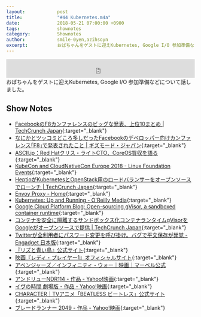 ```yaml
---
layout:            post
title:             "#44 Kubernetes.m4a"
date:              2018-05-21 07:00:00 +0900
tags:              shownotes
category:          Shownotes
author:            smile-0yen,azihsoyn
excerpt:           おばちゃんをゲストに迎えKubernetes, Google I/O 参加準備などについて話しました。
---
```

<iframe width="100%" height="50" scrolling="no" frameborder="no" src="https://w.soundcloud.com/player/?url=https%3A//api.soundcloud.com/tracks/446847771&amp;auto_play=false&amp;hide_related=false&amp;show_user=true&amp;show_reposts=false&amp;visual=false&amp;show_artwork=false&amp;default_height=75"></iframe>
おばちゃんをゲストに迎えKubernetes, Google I/O 参加準備などについて話しました。

## Show Notes
- [FacebookのF8カンファレンスのビッグな発表、上位10まとめ \| TechCrunch Japan](https://jp.techcrunch.com/2018/05/02/2018-05-01-10-big-announcements-from-day-1-of-f8/){:target="_blank"}
- [なにかとツッコミどころ多しだったFacebookのデベロッパー向けカンファレンス｢F8｣で発表されたこと \| ギズモード・ジャパン](https://www.gizmodo.jp/2018/05/facebook-f8-what.html){:target="_blank"}
- [ASCII\.jp：Red Hatクリス・ライトCTO、CoreOS買収を語る](http://ascii.jp/elem/000/001/626/1626852/){:target="_blank"}
- [KubeCon and CloudNativeCon Europe 2018 \- Linux Foundation Events](https://events.linuxfoundation.jp/events/kubecon-cloudnativecon-europe-2018/){:target="_blank"}
- [HeptioがKubernetesとOpenStack用のロードバランサーをオープンソースでローンチ \| TechCrunch Japan](https://jp.techcrunch.com/2018/04/24/2018-04-23-heptio-launches-an-open-source-load-balancer-for-kubernetes-and-openstack/){:target="_blank"}
- [Envoy Proxy \- Home](https://www.envoyproxy.io/){:target="_blank"}
- [Kubernetes: Up and Running \- O'Reilly Media](http://shop.oreilly.com/product/0636920043874.do){:target="_blank"}
- [Google Cloud Platform Blog: Open\-sourcing gVisor, a sandboxed container runtime](https://cloudplatform.googleblog.com/2018/05/Open-sourcing-gVisor-a-sandboxed-container-runtime.html){:target="_blank"}
- [コンテナを安全に隔離するサンドボックス化コンテナランタイムgVisorをGoogleがオープンソースで提供 \| TechCrunch Japan](https://jp.techcrunch.com/2018/05/02/2018-05-02-google-open-sources-gvisor-a-sandboxed-container-runtime/){:target="_blank"}
- [Twitterが全利用者にパスワード変更を呼び掛け。バグで平文保存が発覚 \- Engadget 日本版](https://japanese.engadget.com/2018/05/03/twitter/){:target="_blank"}
- [『リズと青い鳥』公式サイト](http://liz-bluebird.com/){:target="_blank"}
- [映画『レディ・プレイヤー1』オフィシャルサイト](http://wwws.warnerbros.co.jp/readyplayerone/){:target="_blank"}
- [アベンジャーズ／インフィニティ・ウォー｜映画｜マーベル公式](http://cpn.disney.co.jp/avengers-iw/){:target="_blank"}
- [アンドリューNDR114 \- 作品 \- Yahoo\!映画](https://movies.yahoo.co.jp/movie/%E3%82%A2%E3%83%B3%E3%83%89%E3%83%AA%E3%83%A5%E3%83%BCNDR114/160134/){:target="_blank"}
- [イヴの時間 劇場版 \- 作品 \- Yahoo\!映画](https://movies.yahoo.co.jp/movie/%E3%82%A4%E3%83%B4%E3%81%AE%E6%99%82%E9%96%93+%E5%8A%87%E5%A0%B4%E7%89%88/335930/){:target="_blank"}
- [CHARACTER｜TVアニメ「BEATLESS ビートレス」公式サイト](http://beatless-anime.jp/character/){:target="_blank"}
- [ブレードランナー 2049 \- 作品 \- Yahoo\!映画](https://movies.yahoo.co.jp/movie/%E3%83%96%E3%83%AC%E3%83%BC%E3%83%89%E3%83%A9%E3%83%B3%E3%83%8A%E3%83%BC+2049/359122/){:target="_blank"}
